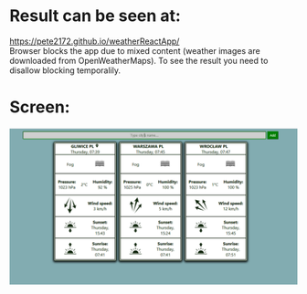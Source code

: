 # Result can be seen at:
https://pete2172.github.io/weatherReactApp/ \
Browser blocks the app due to mixed content (weather images are downloaded from OpenWeatherMaps). To see the result you need to disallow blocking temporalily.

# Screen:
![Example](https://raw.githubusercontent.com/Pete2172/weatherReactApp/master/image.PNG)


